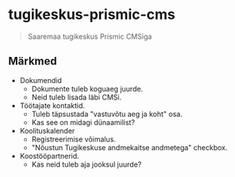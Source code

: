 # tugikeskus-prismic-cms

> Saaremaa tugikeskus Prismic CMSiga

## Märkmed

- Dokumendid
  - Dokumente tuleb koguaeg juurde.
  - Neid tuleb lisada läbi CMSi.
- Töötajate kontaktid.
  - Tuleb täpsustada "vastuvõtu aeg ja koht" osa.
  - Kas see on midagi dünaamilist?
- Koolituskalender
  - Registreerimise võimalus.
  - "Nõustun Tugikeskuse andmekaitse andmetega" checkbox.
- Koostööpartnerid.
  - Kas neid tuleb aja jooksul juurde?
